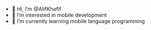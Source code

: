 - 👋 Hi, I’m @AlifKhafif
- 👀 I’m interested in mobile development
- 🌱 I’m currently learning mobile language programming
<!--- 💞️ I’m looking to collaborate on 
- 📫 How to reach me ...

<!---
AlifKhafif/AlifKhafif is a ✨ special ✨ repository because its `README.md` (this file) appears on your GitHub profile.
You can click the Preview link to take a look at your changes.
--->

